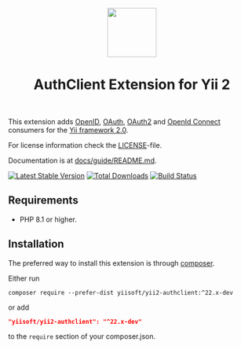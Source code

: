 <p align="center">
    <a href="https://github.com/yiisoft" target="_blank">
        <img src="https://avatars0.githubusercontent.com/u/993323" height="100px">
    </a>
    <h1 align="center">AuthClient Extension for Yii 2</h1>
    <br>
</p>

This extension adds [OpenID](https://openid.net/), [OAuth](https://oauth.net/), [OAuth2](https://oauth.net/2/) and [OpenId Connect](https://openid.net/connect/)
consumers for the [Yii framework 2.0](https://www.yiiframework.com).

For license information check the [LICENSE](https://github.com/yiisoft/yii2-authclient/blob/master/LICENSE.md)-file.

Documentation is at [docs/guide/README.md](https://github.com/yiisoft/yii2-authclient/blob/master/docs/guide/README.md).

[![Latest Stable Version](https://poser.pugx.org/yiisoft/yii2-authclient/v/stable.png)](https://packagist.org/packages/yiisoft/yii2-authclient)
[![Total Downloads](https://poser.pugx.org/yiisoft/yii2-authclient/downloads.png)](https://packagist.org/packages/yiisoft/yii2-authclient)
[![Build Status](https://github.com/yiisoft/yii2-authclient/workflows/build/badge.svg)](https://github.com/yiisoft/yii2-authclient/actions)

Requirements
------------

- PHP 8.1 or higher.

Installation
------------

The preferred way to install this extension is through [composer](https://getcomposer.org/download/).

Either run

```
composer require --prefer-dist yiisoft/yii2-authclient:^22.x-dev
```

or add

```json
"yiisoft/yii2-authclient": "^22.x-dev"
```

to the `require` section of your composer.json.
